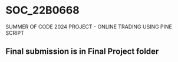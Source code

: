 # SOC_22B0668
SUMMER OF CODE 2024
PROJECT - ONLINE TRADING USING PINE SCRIPT
## Final submission is in Final Project folder
